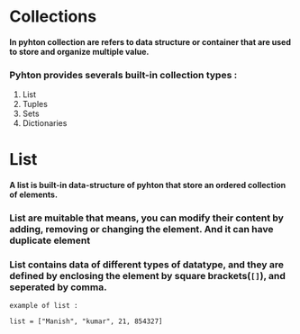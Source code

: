 # Collections
#### In pyhton **collection**  are refers to data structure or container that are used to store and organize multiple value.
### Pyhton provides severals built-in collection types :
1. List
2. Tuples
3. Sets
4. Dictionaries

# List
#### A list is built-in data-structure of pyhton that store an ordered collection of elements.
### List are muitable that means, you can modify their content by adding, removing or changing the element. And it can have duplicate element
### List contains data of different types of datatype, and they are defined by enclosing the element by square brackets(`[]`), and seperated by comma.

```
example of list :

list = ["Manish", "kumar", 21, 854327]
```

